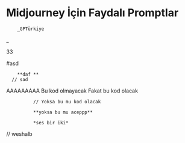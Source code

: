 # Midjourney İçin Faydalı Promptlar
        _GPTürkiye
_


33 

#asd 


        **daf **
      // sad
AAAAAAAAA
Bu kod olmayacak
              Fakat bu kod olacak
              
              // Yoksa bu mu kod olacak
              
              **yoksa bu mu aceppp**
              
              *ses bir iki*
  // weshalb 
